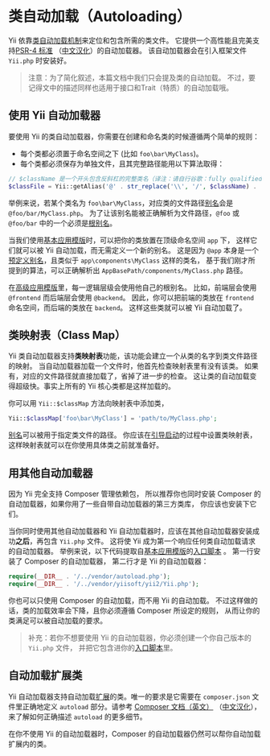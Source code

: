 类自动加载（Autoloading）
=================

Yii 依靠[类自动加载机制](http://www.php.net/manual/en/language.oop5.autoload.php)来定位和包含所需的类文件。
它提供一个高性能且完美支持[PSR-4 标准](https://github.com/php-fig/fig-standards/blob/master/proposed/psr-4-autoloader/psr-4-autoloader.md)
（[中文汉化](https://github.com/hfcorriez/fig-standards/blob/zh_CN/%E6%8E%A5%E5%8F%97/PSR-4-autoloader.md)）的自动加载器。
该自动加载器会在引入框架文件 `Yii.php` 时安装好。

> 注意：为了简化叙述，本篇文档中我们只会提及类的自动加载。
不过，要记得文中的描述同样也适用于接口和Trait（特质）的自动加载哦。


使用 Yii 自动加载器 <span id="using-yii-autoloader"></span>
------------------------

要使用 Yii  的类自动加载器，你需要在创建和命名类的时候遵循两个简单的规则：

* 每个类都必须置于命名空间之下 (比如 `foo\bar\MyClass`)。
* 每个类都必须保存为单独文件，且其完整路径能用以下算法取得：

```php
// $className 是一个开头包含反斜杠的完整类名（译注：请自行谷歌：fully qualified class name）
$classFile = Yii::getAlias('@' . str_replace('\\', '/', $className) . '.php');
```

举例来说，若某个类名为 `foo\bar\MyClass`，对应类的文件路径[别名](concept-aliases.md)会是 `@foo/bar/MyClass.php`。
为了让该别名能被正确解析为文件路径，`@foo` 或 `@foo/bar`
中的一个必须是[根别名](concept-aliases.md#defining-aliases)。

当我们使用[基本应用模版](start-installation.md)时，可以把你的类放置在顶级命名空间 `app` 下，
这样它们就可以被 Yii 自动加载，而无需定义一个新的别名。
这是因为 `@app` 本身是一个[预定义别名](concept-aliases.md#predefined-aliases)，且类似于 `app\components\MyClass` 这样的类名，
基于我们刚才所提到的算法，可以正确解析出 `AppBasePath/components/MyClass.php` 路径。

在[高级应用模版](tutorial-advanced-app.md)里，每一逻辑层级会使用他自己的根别名。
比如，前端层会使用 `@frontend` 而后端层会使用 `@backend`。
因此，你可以把前端的类放在 `frontend` 命名空间，而后端的类放在 `backend`。 
这样这些类就可以被 Yii 自动加载了。


类映射表（Class Map） <span id="class-map"></span>
---------

Yii 类自动加载器支持**类映射表**功能，该功能会建立一个从类的名字到类文件路径的映射。
当自动加载器加载一个文件时，他首先检查映射表里有没有该类。
如果有，对应的文件路径就直接加载了，省掉了进一步的检查。
这让类的自动加载变得超级快。事实上所有的 Yii 核心类都是这样加载的。

你可以用 `Yii::$classMap` 方法向映射表中添加类，

```php
Yii::$classMap['foo\bar\MyClass'] = 'path/to/MyClass.php';
```

[别名](concept-aliases.md)可以被用于指定类文件的路径。
你应该在[引导启动](runtime-bootstrapping.md)的过程中设置类映射表，这样映射表就可以在你使用具体类之前就准备好。


用其他自动加载器 <span id="using-other-autoloaders"></span>
-----------------------

因为 Yii 完全支持 Composer 管理依赖包，
所以推荐你也同时安装 Composer 的自动加载器，如果你用了一些自带自动加载器的第三方类库，
你应该也安装下它们。

当你同时使用其他自动加载器和 Yii 自动加载器时，应该在其他自动加载器安装成功**之后**，再包含 `Yii.php` 文件。
这将使 Yii 成为第一个响应任何类自动加载请求的自动加载器。
举例来说，以下代码提取自[基本应用模版](start-installation.md)的[入口脚本](structure-entry-scripts.md) 。
第一行安装了 Composer 的自动加载器，
第二行才是 Yii 的自动加载器：

```php
require(__DIR__ . '/../vendor/autoload.php');
require(__DIR__ . '/../vendor/yiisoft/yii2/Yii.php');
```

你也可以只使用 Composer 的自动加载，而不用 Yii 的自动加载。
不过这样做的话，类的加载效率会下降，且你必须遵循 Composer 所设定的规则，
从而让你的类满足可以被自动加载的要求。

> 补充：若你不想要使用 Yii 的自动加载器，你必须创建一个你自己版本的 `Yii.php` 文件，
  并把它包含进你的[入口脚本](structure-entry-scripts.md)里。


自动加载扩展类 <span id="autoloading-extension-classes"></span>
-----------------------------

Yii 自动加载器支持自动加载[扩展](structure-extensions.md)的类。唯一的要求是它需要在 `composer.json` 
文件里正确地定义 `autoload` 部分。请参考 [Composer 文档（英文）](https://getcomposer.org/doc/04-schema.md#autoload)
（[中文汉化](https://github.com/5-say/composer-doc-cn/blob/master/cn-introduction/04-schema.md#autoload)），来了解如何正确描述 `autoload` 的更多细节。

在你不使用 Yii 的自动加载器时，Composer 的自动加载器仍然可以帮你自动加载扩展内的类。

